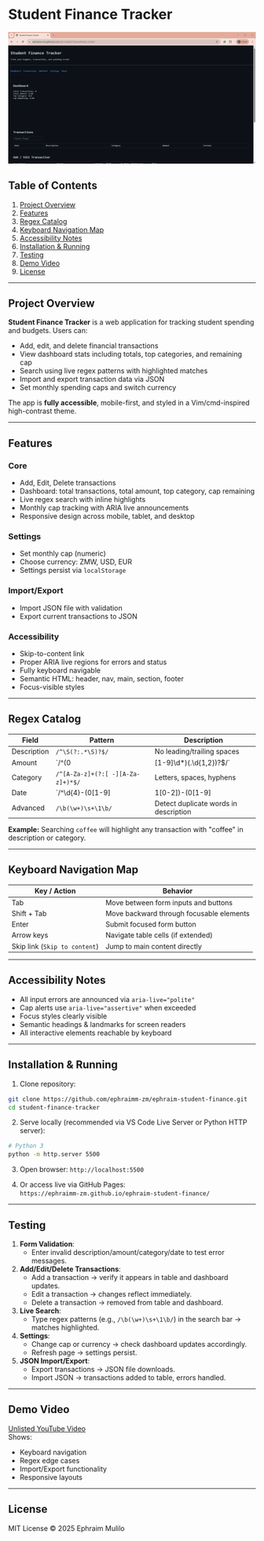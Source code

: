
# Student Finance Tracker

![Student Finance Tracker](assets/screenshot.png)

## Table of Contents

1. [Project Overview](#project-overview)  
2. [Features](#features)  
3. [Regex Catalog](#regex-catalog)  
4. [Keyboard Navigation Map](#keyboard-navigation-map)  
5. [Accessibility Notes](#accessibility-notes)  
6. [Installation & Running](#installation--running)  
7. [Testing](#testing)  
8. [Demo Video](#demo-video)  
9. [License](#license)  

---

## Project Overview

**Student Finance Tracker** is a web application for tracking student spending and budgets. Users can:

- Add, edit, and delete financial transactions  
- View dashboard stats including totals, top categories, and remaining cap  
- Search using live regex patterns with highlighted matches  
- Import and export transaction data via JSON  
- Set monthly spending caps and switch currency  

The app is **fully accessible**, mobile-first, and styled in a Vim/cmd-inspired high-contrast theme.

---

## Features

### Core

- Add, Edit, Delete transactions  
- Dashboard: total transactions, total amount, top category, cap remaining  
- Live regex search with inline highlights  
- Monthly cap tracking with ARIA live announcements  
- Responsive design across mobile, tablet, and desktop  

### Settings

- Set monthly cap (numeric)  
- Choose currency: ZMW, USD, EUR  
- Settings persist via `localStorage`  

### Import/Export

- Import JSON file with validation  
- Export current transactions to JSON  

### Accessibility

- Skip-to-content link  
- Proper ARIA live regions for errors and status  
- Fully keyboard navigable  
- Semantic HTML: header, nav, main, section, footer  
- Focus-visible styles  

---

## Regex Catalog

| Field | Pattern | Description |
|-------|---------|-------------|
| Description | `/^\S(?:.*\S)?$/` | No leading/trailing spaces |
| Amount | `/^(0|[1-9]\d*)(\.\d{1,2})?$/` | Valid numeric amount, max 2 decimals |
| Category | `/^[A-Za-z]+(?:[ -][A-Za-z]+)*$/` | Letters, spaces, hyphens |
| Date | `/^\d{4}-(0[1-9]|1[0-2])-(0[1-9]|[12]\d|3[01])$/` | YYYY-MM-DD format |
| Advanced | `/\b(\w+)\s+\1\b/` | Detect duplicate words in description |

**Example:** Searching `coffee` will highlight any transaction with "coffee" in description or category.

---

## Keyboard Navigation Map

| Key / Action | Behavior |
|--------------|----------|
| Tab | Move between form inputs and buttons |
| Shift + Tab | Move backward through focusable elements |
| Enter | Submit focused form button |
| Arrow keys | Navigate table cells (if extended) |
| Skip link (`Skip to content`) | Jump to main content directly |

---

## Accessibility Notes

- All input errors are announced via `aria-live="polite"`  
- Cap alerts use `aria-live="assertive"` when exceeded  
- Focus styles clearly visible  
- Semantic headings & landmarks for screen readers  
- All interactive elements reachable by keyboard  

---

## Installation & Running

1. Clone repository:

```bash
git clone https://github.com/ephraimm-zm/ephraim-student-finance.git
cd student-finance-tracker
```

2. Serve locally (recommended via VS Code Live Server or Python HTTP server):

```bash
# Python 3
python -m http.server 5500
```

3. Open browser: `http://localhost:5500`

4. Or access live via GitHub Pages:  
`https://ephraimm-zm.github.io/ephraim-student-finance/`

---

## Testing

1. **Form Validation**:  
   - Enter invalid description/amount/category/date to test error messages.
2. **Add/Edit/Delete Transactions**:  
   - Add a transaction → verify it appears in table and dashboard updates.  
   - Edit a transaction → changes reflect immediately.  
   - Delete a transaction → removed from table and dashboard.
3. **Live Search**:  
   - Type regex patterns (e.g., `/\b(\w+)\s+\1\b/`) in the search bar → matches highlighted.
4. **Settings**:  
   - Change cap or currency → check dashboard updates accordingly.  
   - Refresh page → settings persist.
5. **JSON Import/Export**:  
   - Export transactions → JSON file downloads.  
   - Import JSON → transactions added to table, errors handled.

---

## Demo Video

[Unlisted YouTube Video](https://youtu.be/your-demo-link)  
Shows:

- Keyboard navigation  
- Regex edge cases  
- Import/Export functionality  
- Responsive layouts  

---

## License

MIT License © 2025 Ephraim Mulilo
